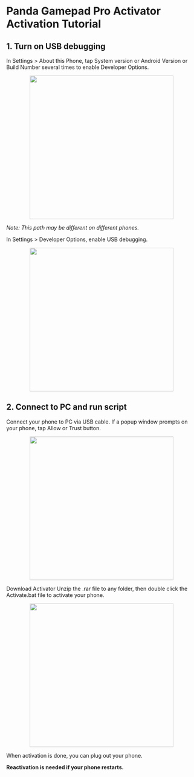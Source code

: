 Panda Gamepad Pro Activator Activation Tutorial
========================

## 1. Turn on USB debugging
  In Settings > About this Phone, tap System version or Android Version or Build Number several times to enable Developer Options.
     
<p align="center">
    <img src="https://github.com/dysquard/PGPActivator/blob/master/1.png"  width="380">
</p>

  *Note: This path may be different on different phones.*


  In Settings > Developer Options, enable USB debugging.
  <p align="center">
    <img src="https://github.com/dysquard/PGPActivator/blob/master/2.png"  width="380">
</p>

## 2. Connect to PC and run script
  Connect your phone to PC via USB cable.
  If a popup window prompts on your phone, tap Allow or Trust button.
  <p align="center">
    <img src="https://github.com/dysquard/PGPActivator/blob/master/3.png"  width="380">
</p>

  Download Activator
  Unzip the .rar file to any folder, then double click the Activate.bat file to activate your phone.
  <p align="center">
    <img src="https://github.com/dysquard/PGPActivator/blob/master/4.png"  width="380">
</p>
  When activation is done, you can plug out your phone.

  **Reactivation is needed if your phone restarts.**
